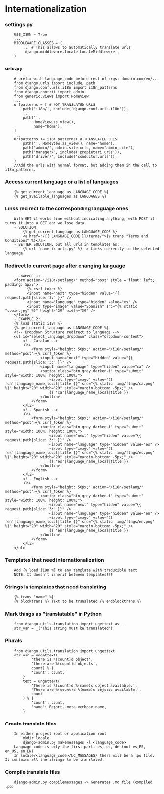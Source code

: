 # Internationalization

### settings.py
        USE_I18N = True
        ...
        MIDDLEWARE_CLASSES = (
            ... # This allows to automatically translate urls
            'django.middleware.locale.LocaleMiddleware',
        )


### urls.py
        # prefix with language_code before rest of args: domain.com/en/...
        from django.urls import include, path
        from django.conf.urls.i18n import i18n_patterns
        from django.contrib import admin
        from generic.views import HomeView
        ...
        urlpatterns = [ # NOT TRANSLATED URLS
            path('i18n/', include('django.conf.urls.i18n')),
            ...
            path('',
                 HomeView.as_view(),
                 name="home"),
        ]
        ...
        urlpatterns += i18n_patterns( # TRANSLATED URLS
            path('', HomeView.as_view(), name="home"),
            path('admin/', admin.site.urls, name="admin_site"),
            path('manager/', include('propietari.urls')),
            path('driver/', include('conductor.urls')),
        )
        //Add the urls with normal format, but adding them in the call to i18n_patterns.


### Access current language or a list of languages
        {% get_current_language as LANGUAGE_CODE %}
        {% get_available_languages as LANGUAGES %}


### Links redirect to the corresponding language ones
        With GET it works fine without indicating anything, with POST it turns it into a GET and we lose data.
        - SOLUTION: 
            {% get_current_language as LANGUAGE_CODE %}
            <a href="/{{ LANGUAGE_CODE }}/terms/">{% trans "Terms and Conditions" %}</a>
        - BETTER SOLUTION, put all urls in templates as:
            {% url 'name-in-urls.py' %} -> Links correctly to the selected language


### Redirect to current page after changing language
        - EXAMPLE 1:
        <form action="/i18n/setlang/" method="post" style ='float: left; padding: 5px;'>
              {% csrf_token %}
              <input name="next" type="hidden" value="{{ request.path|slice:'3:' }}" />
              <input name="language" type="hidden" value="es" />
              <input type="image" value="Spanish" src="{% static "spain.jpg" %}" height="20" width="30" />
        </form>
        - EXAMPLE 2:
        {% load static i18n %}
        {% get_current_language as LANGUAGE_CODE %}
        <!-- Dropdown Structure redirect to language -->
        <ul id="select_language_dropdown" class="dropdown-content">
            <!-- Catalan -->
            <li>
                <form style="height: 50px;" action="/i18n/setlang/" method="post">{% csrf_token %}
                    <input name="next" type="hidden" value="{{ request.path|slice:'3:' }}" />
                    <input name="language" type="hidden" value="ca" />
                    <button class="btn grey darken-1" type="submit" style="width: 100%; height: 100%;">
                        <input type="image" value="{{ 'ca'|language_name_local|title }}" src="{% static 'img/flags/ca.png' %}" height="20" width="20" style="margin-bottom: -5px;" />
                        {{ 'ca'|language_name_local|title }}
                    </button>
                </form>
            </li>
            <!-- Spanish -->
            <li>
                <form style="height: 50px;" action="/i18n/setlang/" method="post">{% csrf_token %}
                    <button class="btn grey darken-1" type="submit" style="width: 100%; height: 100%;">
                        <input name="next" type="hidden" value="{{ request.path|slice:'3:' }}" />
                        <input name="language" type="hidden" value="es" />
                        <input type="image" value="{{ 'es'|language_name_local|title }}" src="{% static 'img/flags/es.png' %}" height="20" width="20" style="margin-bottom: -5px;" />
                        {{ 'es'|language_name_local|title }}
                    </button>
                </form>
            </li>
            <!-- English -->
            <li>
                <form style="height: 50px;" action="/i18n/setlang/" method="post">{% csrf_token %}
                    <button class="btn grey darken-1" type="submit" style="width: 100%; height: 100%;">
                        <input name="next" type="hidden" value="{{ request.path|slice:'3:' }}" />
                        <input name="language" type="hidden" value="en" />
                        <input type="image" value="{{ 'en'|language_name_local|title }}" src="{% static 'img/flags/en.png' %}" height="20" width="20" style="margin-bottom: -5px;" />
                        {{ 'en'|language_name_local|title }}
                    </button>
                </form>
            </li>
        </ul>


### Templates that need internationalization
        Add {% load i18n %} to any template with traducible text  
        NOTE: It doesn't inherit between templates!!!


### Strings in templates that need translating
        {% trans "name" %}
        {% blocktrans %} Text to be translated {% endblocktrans %}


### Mark things as "translatable" in Python
        from django.utils.translation import ugettext as _
        str_var = _("This string must be translated")


### Plurals
	    from django.utils.translation import ungettext
	    str_var = ungettext(
                'there is %(count)d object',
                'there are %(count)d objects',
	            count) % {
	            'count': count,
	        }
            text = ungettext(
                'There is %(count)d %(name)s object available.',
                'There are %(count)d %(name)s objects available.',
                count
            ) % {
                'count': count,
                'name': Report._meta.verbose_name,
            }

### Create translate files
        In either project root or application root
            mkdir locale
            django-admin.py makemessages -l <language_code>
        Language code is only the first part: es, en, de (not es_ES, en_US, en_EN)
        In locale/<language_code>/LC_MESSAGES/ there will be a .po file. It contains all the strings to be translated.


### Compile translate files
        django-admin.py compilemessages -> Generates .mo file (compiled .po)
